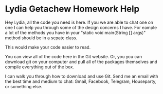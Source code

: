 # Lydia Getachew Homework Help

Hey Lydia, all the code you need is here. If you we are able to chat one on one I can help you through some of the design concerns I have. For eample a lot of the methods you have in your "static void main(String [] args)" method should be in a sepate class.

This would make your code easier to read.

You can view all of the code here in the Git website. Or, you you can download git on your computer and pull all of the packages themselves and compile everything out of the box. 

I can walk you through how to download and use Git. Send me an email with the best time and medium to chat: Gmail, Facebook, Telegram, Houseparty, or something else.
